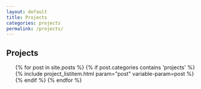 ```yaml
---
layout: default
title: Projects
categories: projects
permalink: /projects/
---
```


<h2>Projects</h2>

<ul class="post-list">
{% for post in site.posts %}
    {% if post.categories contains 'projects'  %}
        {% include project_listitem.html param="post" variable-param=post %}
    {% endif %}
{% endfor %}
</ul>